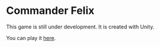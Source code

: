# Commander Felix
This game is still under development. It is created with Unity.

You can play it [here](https://fmabap.github.io/CommanderFelixGP).